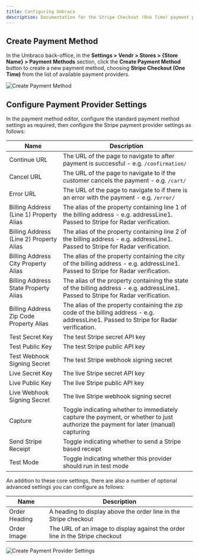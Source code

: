 ```yaml
---
title: Configuring Umbraco
description: Documentation for the Stripe Checkout (One Time) payment provider for Vendr, the eCommerce solution for Umbraco v8+
---
```


## Create Payment Method

In the Umbraco back-office, in the **Settings > Vendr > Stores > {Store Name} > Payment Methods** section, click the **Create Payment Method** button to create a new payment method, choosing **Stripe Checkout (One Time)** from the list of available payment providers.

![Create Payment Method](~/assets/images/screenshots/stripe/umbraco_create_payment_method.png)

## Configure Payment Provider Settings

In the payment method editor, configure the standard payment method settings as required, then configure the Stripe payment provider settings as follows:

| Name | Description |
| ---- | ----------- |
| Continue URL | The URL of the page to navigate to after payment is successful - e.g. `/confirmation/` |
| Cancel URL | The URL of the page to navigate to if the customer cancels the payment - e.g. `/cart/` |
| Error URL | The URL of the page to navigate to if there is an error with the payment - e.g. `/error/` |
| Billing Address (Line 1) Property Alias | The alias of the property containing line 1 of the billing address - e.g. addressLine1. Passed to Stripe for Radar verification. |
| Billing Address (Line 2) Property Alias | The alias of the property containing line 2 of the billing address - e.g. addressLine1. Passed to Stripe for Radar verification. |
| Billing Address City Property Alias | The alias of the property containing the city of the billing address - e.g. addressLine1. Passed to Stripe for Radar verification. |
| Billing Address State Property Alias | The alias of the property containing the state of the billing address - e.g. addressLine1. Passed to Stripe for Radar verification. |
| Billing Address Zip Code Property Alias | The alias of the property containing the zip code of the billing address - e.g. addressLine1. Passed to Stripe for Radar verification. |
| Test Secret Key | The test Stripe secret API key |
| Test Public Key | The test Stripe public API key |
| Test Webhook Signing Secret | The test Stripe webhook signing secret |
| Live Secret Key | The live Stripe secret API key |
| Live Public Key | The live Stripe public API key |
| Live Webhook Signing Secret | The live Stripe webhook signing secret |
| Capture | Toggle indicating whether to immediately capture the payment, or whether to just authorize the payment for later (manual) capturing |
| Send Stripe Receipt | Toggle indicating whether to send a Stripe based receipt |
| Test Mode | Toggle indicating whether this provider should run in test mode |

An addition to these core settings, there are also a number of optional advanced settings you can configure as follows:

| Name | Description |
| ---- | ----------- |
| Order Heading | A heading to display above the order line in the Stripe checkout |
| Order Image | The URL of an image to display against the order line in the Stripe checkout |

![Create Payment Provider Settings](~/assets/images/screenshots/stripe/umbraco_configure_stripe_settings.png)

